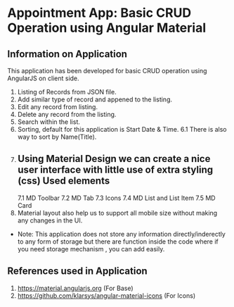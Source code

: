 Appointment App: Basic CRUD Operation using Angular Material
==============

Information on Application
--------------
This application has been developed for basic CRUD operation using AngularJS on client side.

1. Listing of Records from JSON file.
2. Add similar type of record and appened to the listing.
3. Edit any record from listing.
4. Delete any record from the listing.
5. Search within the list.
6. Sorting, default for this application is Start Date & Time.
  6.1 There is also way to sort by Name(Title).
7. Using Material Design we can create a nice user interface with little use of extra styling (css)
   Used elements 
   -------------
   7.1 MD Toolbar
   7.2 MD Tab
   7.3 Icons
   7.4 MD List and List Item
   7.5 MD Card
8. Material layout also help us to support all mobile size without making any changes in the UI.

* Note: This application does not store any information directly/inderectly to any form of storage but there are function inside the code where if you need storage mechanism , you can add easily.

References used in Application
--------------
1. https://material.angularjs.org (For Base)
2. https://github.com/klarsys/angular-material-icons (For Icons)
